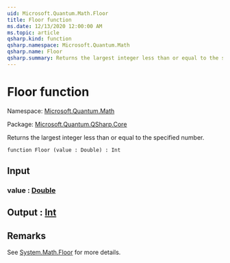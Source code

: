 ```yaml
---
uid: Microsoft.Quantum.Math.Floor
title: Floor function
ms.date: 12/13/2020 12:00:00 AM
ms.topic: article
qsharp.kind: function
qsharp.namespace: Microsoft.Quantum.Math
qsharp.name: Floor
qsharp.summary: Returns the largest integer less than or equal to the specified number.
---
```


# Floor function

Namespace: [Microsoft.Quantum.Math](xref:Microsoft.Quantum.Math)

Package: [Microsoft.Quantum.QSharp.Core](https://nuget.org/packages/Microsoft.Quantum.QSharp.Core)


Returns the largest integer less than or equal to the specified number.

```qsharp
function Floor (value : Double) : Int
```


## Input

### value : [Double](xref:microsoft.quantum.lang-ref.double)





## Output : [Int](xref:microsoft.quantum.lang-ref.int)



## Remarks

See [System.Math.Floor](https://docs.microsoft.com/dotnet/api/system.math.floor) for more details.